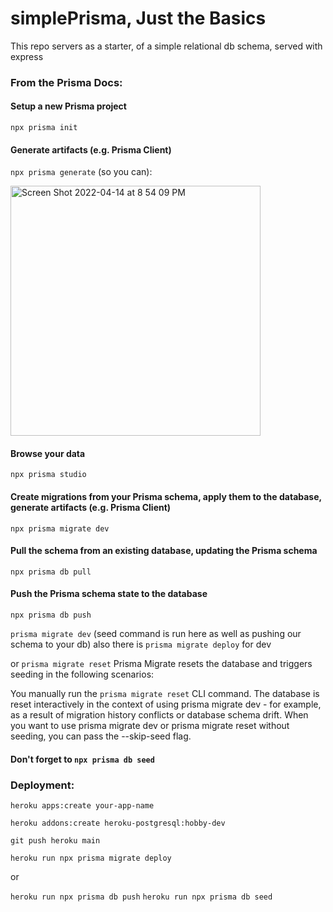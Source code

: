 # simplePrisma, Just the Basics

This repo servers as a starter, of a simple relational db schema, served with express

### From the Prisma Docs:

#### Setup a new Prisma project
  ```npx prisma init```

#### Generate artifacts (e.g. Prisma Client)
  ```npx prisma generate```
  (so you can):
  
<img width="400" alt="Screen Shot 2022-04-14 at 8 54 09 PM" src="https://user-images.githubusercontent.com/62716484/163500929-976423a9-7a2b-4144-a768-5db6c2fd3a08.png">


#### Browse your data
  ```npx prisma studio```

#### Create migrations from your Prisma schema, apply them to the database, generate artifacts (e.g. Prisma Client)
  ```npx prisma migrate dev```
  
 #### Pull the schema from an existing database, updating the Prisma schema
  ```npx prisma db pull```


#### Push the Prisma schema state to the database
  ```npx prisma db push```

```prisma migrate dev``` (seed command is run here as well as pushing our schema to your db)
also there is ```prisma migrate deploy``` for dev

or ```prisma migrate reset```
Prisma Migrate resets the database and triggers seeding in the following scenarios:

You manually run the ```prisma migrate reset``` CLI command.
The database is reset interactively in the context of using prisma migrate dev - for example,
as a result of migration history conflicts or database schema drift.
When you want to use prisma migrate dev or prisma migrate reset without seeding, you can pass the --skip-seed flag.

#### Don't forget to ```npx prisma db seed```


### Deployment:

```heroku apps:create your-app-name```

```heroku addons:create heroku-postgresql:hobby-dev```

```git push heroku main```

```heroku run npx prisma migrate deploy```

or 

```heroku run npx prisma db push```
```heroku run npx prisma db seed```

